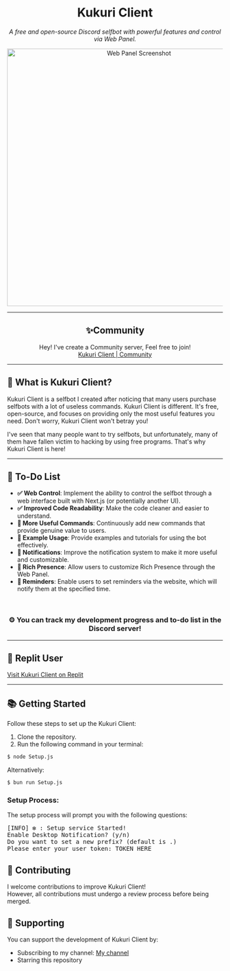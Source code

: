<h1 align="center">Kukuri Client</h1>
<p align="center">
  <i>A free and open-source Discord selfbot with powerful features and control via Web Panel.</i>
</p>

<p align="center">
  <img src="https://media.discordapp.net/attachments/1312080105627062314/1312815252815089695/image.png?ex=674dddfb&is=674c8c7b&hm=2a0db23ad1e8c84ac277a32184781f345070f6641a90cc0b319f561e0f651dad&=&format=webp&quality=lossless&width=1296&height=1039" alt="Web Panel Screenshot" width="600" />
</p>

---

<h2 align="center">✨Community</h2>
<p align="center">
  Hey! I've create a Community server, Feel free to join! <br />
  <a href="https://discord.gg/bxMjzEXgZR">Kukuri Client | Community</a>
</p>

---

<h2>🚀 What is Kukuri Client?</h2>
<p>
  Kukuri Client is a selfbot I created after noticing that many users purchase selfbots with a lot of useless commands. 
  Kukuri Client is different. It's free, open-source, and focuses on providing only the most useful features you need. 
  Don't worry, Kukuri Client won't betray you!
</p>

<p>
  I've seen that many people want to try selfbots, but unfortunately, many of them have fallen victim to hacking by using free programs. 
  That's why Kukuri Client is here!
</p>

---

<h2>📝 To-Do List</h2>
<ul>
  <li><strong>✅ Web Control</strong>: Implement the ability to control the selfbot through a web interface built with Next.js (or potentially another UI).</li>
  <li><strong>✅ Improved Code Readability</strong>: Make the code cleaner and easier to understand.</li>
  <li><strong>🔲 More Useful Commands</strong>: Continuously add new commands that provide genuine value to users.</li>
  <li><strong>🔲 Example Usage</strong>: Provide examples and tutorials for using the bot effectively.</li>
  <li><strong>🔲 Notifications</strong>: Improve the notification system to make it more useful and customizable.</li>
  <li><strong>🔲 Rich Presence</strong>: Allow users to customize Rich Presence through the Web Panel.</li>
  <li><strong>🔲 Reminders</strong>: Enable users to set reminders via the website, which will notify them at the specified time.</li>
</ul>
<br />
<h3 align="center"><strong>⚙️</strong> You can track my development progress and to-do list in the Discord server!</h3>

---

<h2>🌟 Replit User</h2>
<p>
  <a href="https://replit.com/@Mikasuru/KukuriClient">Visit Kukuri Client on Replit</a>
</p>

---

<h2>📚 Getting Started</h2>
<p>Follow these steps to set up the Kukuri Client:</p>

<ol>
  <li>Clone the repository.</li>
  <li>Run the following command in your terminal:</li>
</ol>

```bash
$ node Setup.js
```
<p>Alternatively:</p>

```bash
$ bun run Setup.js
```
<h3>Setup Process:</h3>
<p>The setup process will prompt you with the following questions:</p>

<pre>
[INFO] ❇️ : Setup service Started!
Enable Desktop Notification? (y/n)
Do you want to set a new prefix? (default is .)
Please enter your user token: TOKEN HERE
</pre>

<h2>🤝 Contributing</h2>
<p>I welcome contributions to improve Kukuri Client!<br />However, all contributions must undergo a review process before being merged.</p>

<h2>💖 Supporting</h2>
<p>You can support the development of Kukuri Client by:</p> <ul> <li>Subscribing to my channel: <a href="https://www.youtube.com/@kukuri_xyz">My channel</a></li> <li>Starring this repository</li> </ul>
